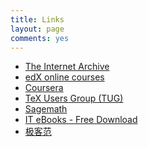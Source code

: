 ```yaml
---
title: Links
layout: page
comments: yes
---
```


<ul>
<li><a href="https://archive.org" target="_blank">The Internet Archive</a>
<li><a href="https://www.edx.org"target="_blank">edX online courses</a>
<li><a href="https://www.coursera.org" target="_blank">Coursera</a>
<li><a href="https://www.tug.org" target="_blan"k>TeX Users Group (TUG)</a>
<li><a href="http://www.sagemath.org" target="_blank">Sagemath</a>
<li><a href="http://it-ebooks.info/" target="_blank">IT eBooks - Free Download</a>
<li><a href="http://www.geekfan.net" target="_blank">极客范</a>
</ul>
